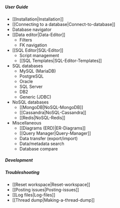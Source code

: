 ##### User Guide
- [[Installation|Installation]]
- [[Connecting to a database|Connect-to-database]]
- Database navigator
- [[Data editor|Data-Editor]]
  - Filters
  - FK navigation
- [[SQL Editor|SQL-Editor]]
  - Script management
  - [[SQL Templates|SQL-Editor-Templates]]
- SQL databases
  - MySQL (MariaDB)
  - PostgreSQL
  - Oracle
  - SQL Server
  - DB2
  - Generic (JDBC)
- NoSQL databases
  - [[MongoDB|NoSQL-MongoDB]]
  - [[Cassandra|NoSQL-Cassandra]]
  - [[Redis|NoSQL-Redis]]
- Miscellaneous
  - [[Diagrams (ERD)|ER-Diagrams]]
  - [[Query Manager|Query-Manager]]
  - Data transfer (export/import)
  - Data/metadata search
  - Database compare

##### Development

##### Troubleshooting
- [[Reset workspace|Reset-workspace]]
- [[Posting issues|Posting-issues]]
- [[Log files|Log-files]]
- [[Thread dump|Making-a-thread-dump]]
